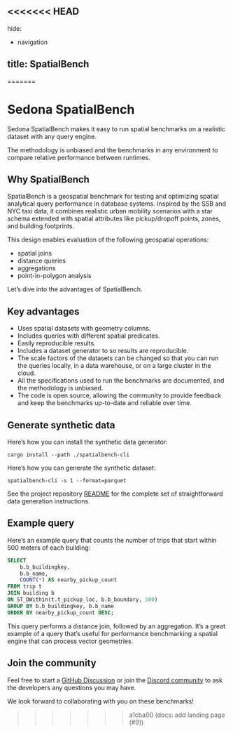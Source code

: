 <<<<<<< HEAD
---
hide:
  - navigation

title: SpatialBench
---

<!---
  Licensed to the Apache Software Foundation (ASF) under one
  or more contributor license agreements.  See the NOTICE file
  distributed with this work for additional information
  regarding copyright ownership.  The ASF licenses this file
  to you under the Apache License, Version 2.0 (the
  "License"); you may not use this file except in compliance
  with the License.  You may obtain a copy of the License at

    http://www.apache.org/licenses/LICENSE-2.0

  Unless required by applicable law or agreed to in writing,
  software distributed under the License is distributed on an
  "AS IS" BASIS, WITHOUT WARRANTIES OR CONDITIONS OF ANY
  KIND, either express or implied.  See the License for the
  specific language governing permissions and limitations
  under the License.
-->
=======
# Sedona SpatialBench

Sedona SpatialBench makes it easy to run spatial benchmarks on a realistic dataset with any query engine.

The methodology is unbiased and the benchmarks in any environment to compare relative performance between runtimes.

## Why SpatialBench

SpatialBench is a geospatial benchmark for testing and optimizing spatial analytical query performance in database systems. Inspired by the SSB and NYC taxi data, it combines realistic urban mobility scenarios with a star schema extended with spatial attributes like pickup/dropoff points, zones, and building footprints. 

This design enables evaluation of the following geospatial operations:

* spatial joins
* distance queries
* aggregations
* point-in-polygon analysis

Let’s dive into the advantages of SpatialBench.

## Key advantages

* Uses spatial datasets with geometry columns.
* Includes queries with different spatial predicates.
* Easily reproducible results.
* Includes a dataset generator to so results are reproducible.
* The scale factors of the datasets can be changed so that you can run the queries locally, in a data warehouse, or on a large cluster in the cloud.
* All the specifications used to run the benchmarks are documented, and the methodology is unbiased.
* The code is open source, allowing the community to provide feedback and keep the benchmarks up-to-date and reliable over time.

## Generate synthetic data

Here’s how you can install the synthetic data generator:

```
cargo install --path ./spatialbench-cli
```

Here’s how you can generate the synthetic dataset:

```
spatialbench-cli -s 1 --format=parquet
```

See the project repository [README](https://github.com/apache/sedona-spatialbench) for the complete set of straightforward data generation instructions.

## Example query

Here’s an example query that counts the number of trips that start within 500 meters of each building:

```sql
SELECT 
    b.b_buildingkey,
    b.b_name,
    COUNT(*) AS nearby_pickup_count
FROM trip t
JOIN building b
ON ST_DWithin(t.t_pickup_loc, b.b_boundary, 500)
GROUP BY b.b_buildingkey, b.b_name
ORDER BY nearby_pickup_count DESC;
```

This query performs a distance join, followed by an aggregation.  It’s a great example of a query that’s useful for performance benchmarking a spatial engine that can process vector geometries.

## Join the community

Feel free to start a [GitHub Discussion](https://github.com/apache/sedona/discussions) or join the [Discord community](https://discord.gg/9A3k5dEBsY) to ask the developers any questions you may have.

We look forward to collaborating with you on these benchmarks!
>>>>>>> a1cba00 (docs: add landing page (#9))
